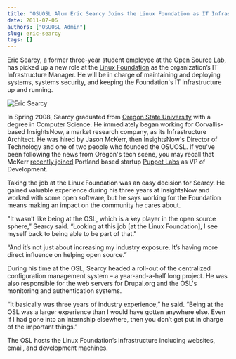 ```yaml
---
title: "OSUOSL Alum Eric Searcy Joins the Linux Foundation as IT Infrastructure Manager"
date: 2011-07-06
authors: ["OSUOSL Admin"]
slug: eric-searcy
tags: []
---
```


Eric Searcy, a former three-year student employee at the [Open Source Lab](/), has picked up a new role at the
[Linux Foundation](http://linuxfoundation.org/) as the organization’s IT Infrastructure Manager. He will be in charge of
maintaining and deploying systems, systems security, and keeping the Foundation's IT infrastructure up and running.

![Eric Searcy](/images/eric_searcy.jpg#center)

In Spring 2008, Searcy graduated from [Oregon State University](http://oregonstate.edu/) with a degree in Computer
Science. He immediately began working for Corvallis-based InsightsNow, a market research company, as its Infrastructure
Architect. He was hired by Jason McKerr, then InsightsNow's Director of Technology and one of two people who founded the
OSUOSL. If you've been following the news from Oregon's tech scene, you may recall that McKerr
[recently joined](http://www.puppetlabs.com/blog/why-jason-mckerr-joined-the-puppet-labs-team/) Portland based startup
[Puppet Labs](http://puppetlabs.com/) as VP of Development.

Taking the job at the Linux Foundation was an easy decision for Searcy. He gained valuable experience during his three
years at InsightsNow and worked with some open software, but he says working for the Foundation means making an impact
on the community he cares about.

"It wasn’t like being at the OSL, which is a key player in the open source sphere,” Searcy said. “Looking at this job
[at the Linux Foundation], I see myself back to being able to be part of that."

“And it’s not just about increasing my industry exposure. It’s having more direct influence on helping open source.”

During his time at the OSL, Searcy headed a roll-out of the centralized configuration management system – a
year-and-a-half long project. He was also responsible for the web servers for Drupal.org and the OSL's monitoring and
authentication systems.

“It basically was three years of industry experience,” he said. “Being at the OSL was a larger experience than I would
have gotten anywhere else. Even if I had gone into an internship elsewhere, then you don’t get put in charge of the
important things.”

The OSL hosts the Linux Foundation’s infrastructure including websites, email, and development machines.
